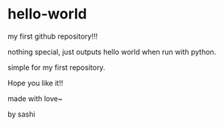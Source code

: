 # hello-world
my first github repository!!!

nothing special, just outputs hello world when run with python. 

simple for my first repository.

Hope you like it!!

made with love~

by sashi
